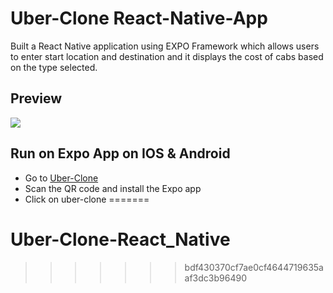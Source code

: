 
# Uber-Clone React-Native-App

Built a React Native application using EXPO Framework which allows users to enter start location and destination and it displays the cost of cabs based on the type selected.

## Preview

![](/app.gif)

## Run on Expo App on IOS & Android

-  Go to [Uber-Clone](https://expo.dev/@Himanshu_Jain/clone-uber?serviceType=classic&distribution=expo-go)
-  Scan the QR code and install the Expo app
-  Click on uber-clone
=======
# Uber-Clone-React_Native
>>>>>>> bdf430370cf7ae0cf4644719635aaf3dc3b96490

